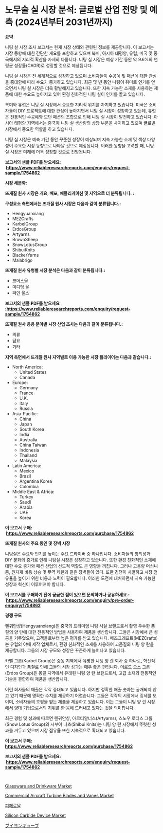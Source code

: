 <p><h1>노무술 실 시장 분석: 글로벌 산업 전망 및 예측 (2024년부터 2031년까지)</h1></p><p><strong>요약</strong></p>
<p><p>니팅 실 시장 조사 보고서는 현재 시장 상태와 관련된 정보를 제공합니다. 이 보고서는 시장 동향에 대한 간단한 개요를 포함하고 있으며 북미, 아시아 태평양, 유럽, 미국 및 중국에서의 지리적 확산을 자세히 다룹니다. 니팅 실 시장은 예상 기간 동안 약 9.6%의 연평균 성장률(CAGR)로 성장할 것으로 예상됩니다.</p><p>니팅 실 시장은 전 세계적으로 성장하고 있으며 소비자들이 수공예 및 패션에 대한 관심을 증대함에 따라 수요가 증가하고 있습니다. 최근 몇 년 동안 니팅이 취미로 인기를 얻으면서 니팅 실 시장은 더욱 활발해지고 있습니다. 또한 지속 가능한 소재를 사용하는 제품에 대한 수요도 높아지고 있어 환경 친화적인 니팅 실이 인기를 끌고 있습니다.</p><p>북미와 유럽은 니팅 실 시장에서 중요한 지리적 위치를 차지하고 있습니다. 미국은 소비자들이 DIY 프로젝트에 대한 관심이 높아지면서 니팅 실 시장이 성장하고 있는데, 유럽은 전통적인 수공예와 모던 패션의 조합으로 인해 니팅 실 시장이 발전하고 있습니다. 아시아 태평양 지역에서는 중국이 니팅 실 생산량의 상당 부분을 차지하고 있으며 글로벌 시장에서 중요한 역할을 하고 있습니다.</p><p>니팅 실 시장은 예측 기간 동안 꾸준한 성장이 예상되며 지속 가능한 소재 및 색상 다양성이 주요한 시장 동향으로 나타날 것으로 예상됩니다. 이러한 동향을 고려할 때, 니팅 실 시장은 미래에 더욱 성장할 것으로 전망됩니다.</p></p>
<p><strong>보고서의 샘플 PDF를 받으세요: &nbsp;<a href="https://www.reliableresearchreports.com/enquiry/request-sample/1754862">https://www.reliableresearchreports.com/enquiry/request-sample/1754862</a></strong></p>
<p><strong>시장 세분화:</strong></p>
<p><strong> 뜨개질 원사 시장은 개요, 배포, 애플리케이션 및 지역으로 더 분류됩니다. :</strong></p>
<p><strong>구성요소 측면에서는 뜨개질 원사 시장은 다음과 같이 분류됩니다.:</strong></p>
<p><ul><li>Hengyuanxiang</li><li>MEZCrafts</li><li>KarbelGroup</li><li>ErdosGroup</li><li>Artyarns</li><li>BrownSheep</li><li>SnowLotusGroup</li><li>ShibuiKnits</li><li>BlackerYarns</li><li>Malabrigo</li></ul></p>
<p><strong> 뜨개질 원사 유형별 시장 분석은 다음과 같이 분류됩니다.:</strong></p>
<p><ul><li>코어스울</li><li>미디엄 울</li><li>파인 울스</li></ul></p>
<p><strong>보고서의 샘플 PDF를 받으세요 :<a href="https://www.reliableresearchreports.com/enquiry/request-sample/1754862">https://www.reliableresearchreports.com/enquiry/request-sample/1754862</a></strong></p>
<p><strong> 뜨개질 원사 응용 분야별 시장 산업 조사는 다음과 같이 분류됩니다.:</strong></p>
<p><ul><li>의류</li><li>담요</li><li>기타</li></ul></p>
<p><strong>지역 측면에서 뜨개질 원사 지역별로 이용 가능한 시장 플레이어는 다음과 같습니다.:</strong></p>
<p><ul>
    <li>
        North America:
        <ul>
            <li>United States</li>
            <li>Canada</li>
        </ul>
    </li>
    <li>
        Europe:
        <ul>
            <li>Germany</li>
            <li>France</li>
            <li>U.K.</li>
            <li>Italy</li>
            <li>Russia</li>
        </ul>
    </li>
    <li>
        Asia-Pacific:
        <ul>
            <li>China</li>
            <li>Japan</li>
            <li>South Korea</li>
            <li>India</li>
            <li>Australia</li>
            <li>China Taiwan</li>
            <li>Indonesia</li>
            <li>Thailand</li>
            <li>Malaysia</li>
        </ul>
    </li>
    <li>
        Latin America:
        <ul>
            <li>Mexico</li>
            <li>Brazil</li>
            <li>Argentina Korea</li>
            <li>Colombia</li>
        </ul>
    </li>
    <li>
        Middle East & Africa:
        <ul>
            <li>Turkey</li>
            <li>Saudi</li>
            <li>Arabia</li>
            <li>UAE</li>
            <li>Korea</li>
        </ul>
    </li>
    </ul></p>
<p><strong>이 보고서 구매: &nbsp;<a href="https://www.reliableresearchreports.com/purchase/1754862">https://www.reliableresearchreports.com/purchase/1754862</a></strong></p>
<p><strong>뜨개질 원사의 주요 동인 및 장벽 시장</strong></p>
<p><p>니팅실은 수요와 인기를 높이는 주요 드라이버 중 하나입니다. 소비자들의 창의성과 DIY 문화의 증가로 인해 니팅실 시장은 성장하고 있습니다. 또한 환경 친화적인 소재에 대한 수요 증가와 패션 산업의 선도적 역할도 큰 영향을 끼칩니다. 그러나 고용량 머싀니즘, 원자재 비용 상승 및 무역 제한과 같은 장벽들이 있다. 또한 경쟁이 치열하고 시장 점유율을 높이기 위한 비용과 노력이 필요합니다. 이러한 도전에 대처하면서 지속 가능한 성장과 혁신이 이루어져야 합니다.</p></p>
<p><strong>이 보고서를 구매하기 전에 궁금한 점이 있으면 문의하거나 공유하세요.: &nbsp;<a href="https://www.reliableresearchreports.com/enquiry/pre-order-enquiry/1754862">https://www.reliableresearchreports.com/enquiry/pre-order-enquiry/1754862</a></strong></p>
<p><strong>경쟁 구도</strong></p>
<p><p>헨귀안샹(Hengyuanxiang)은 중국의 프리미엄 니팅 사실 브랜드로서 촬영 우수한 품질의 양 란에 대한 전통적인 방법을 사용하여 제품을 생산합니다. 그들은 시장에서 큰 성공을 거두었으며, 고객들로부터 높은 평가를 받고 있습니다. 메즈크래프트(MEZCrafts)는 유럽의 야매 제작 업체로서, 환경 친화적인 소재를 사용하여 고품질의 니팅 양 란을 제공합니다. 그들의 시장 규모와 성장은 꾸준하게 늘어나고 있습니다. </p><p>카벨 그룹(Karbel Group)은 중동 지역에서 유명한 니팅 양 란 회사 중 하나로, 혁신적인 디자인과 품질로 인해 그들의 시장 성과는 매우 좋은 편입니다. 이르드 오스 그룹(Erdos Group)은 몽골 지역에서 유래된 니팅 양 란 브랜드로서, 고급 소재와 전통적인 기술을 결합하여 제품을 생산합니다.</p><p>이런 회사들의 매출은 각각 증대되고 있습니다. 하지만 정확한 매출 숫자는 공개되지 않고 있기 때문에 명확한 수치를 제공하기 어렵습니다. 그들은 각각의 시장에서 강세를 보이며, 소비자들의 호평을 받는 제품을 제공하고 있습니다. 이는 그들이 니팅 양 란 시장에서 양대 기업으로서의 지위를 한 몸에 드러내고 있다는 것을 의미합니다.</p><p>최근 경험 및 성과에 따르면 헨귀안샹, 아르티알너스(Artyarns), 스노우 로터스 그룹(Snow Lotus Group)와 시부이 니츠(Shibui Knits)는 니팅 양 란 시장에서 뚜렷한 성과를 거두고 있으며 시장 점유율 또한 지속적으로 확대되고 있습니다.</p></p>
<p><strong>이 보고서 구매: &nbsp; <a href="https://www.reliableresearchreports.com/purchase/1754862">https://www.reliableresearchreports.com/purchase/1754862</a></strong></p>
<p><strong>보고서의 샘플 PDF를 받으세요: &nbsp;<a href="https://www.reliableresearchreports.com/enquiry/request-sample/1754862">https://www.reliableresearchreports.com/enquiry/request-sample/1754862</a></strong><strong></strong></p>
<p>&nbsp;</p>
<p><p><a href="https://github.com/marloy8/Market-Research-Report-List-3/blob/main/glassware-and-drinkware-market.md">Glassware and Drinkware Market</a></p><p><a href="https://nifty-kite-d51.notion.site/Global-Commercial-Aircraft-Turbine-Blades-and-Vanes-Market-Size-and-Market-Trends-Insights-and-Proj-0175a82b7e9649ffbc3eed6e7190eaff">Commercial Aircraft Turbine Blades and Vanes Market</a></p><p><a href="https://github.com/plelbej847484502/Market-Research-Report-List-1/blob/main/29517863787.md">피페로날</a></p><p><a href="https://issuu.com/reportprime-2/docs/silicon-carbide-device-market-size-2030.pptx">Silicon Carbide Device Market</a></p><p><a href="https://github.com/oafhukehf4709715/Market-Research-Report-List-1/blob/main/56932994184.md">ブイヨンキューブ</a></p></p>